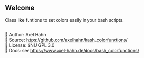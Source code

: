 <html>
<div class="hero">
  <h2>Welcome</h2>
  Class like funtions to set colors easily in your bash scripts. 

</div>
</html>

<br>

👤 Author: Axel Hahn\
🧾 Source: <https://github.com/axelhahn/bash_colorfunctions/>\
📜 License: GNU GPL 3.0\
📗 Docs: see <https://www.axel-hahn.de/docs/bash_colorfunctions/>
